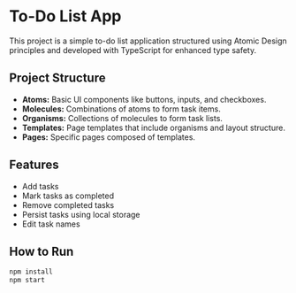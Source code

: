 # To-Do List App

This project is a simple to-do list application structured using Atomic Design principles and developed with TypeScript for enhanced type safety.

## Project Structure

- **Atoms:** Basic UI components like buttons, inputs, and checkboxes.
- **Molecules:** Combinations of atoms to form task items.
- **Organisms:** Collections of molecules to form task lists.
- **Templates:** Page templates that include organisms and layout structure.
- **Pages:** Specific pages composed of templates.

## Features

- Add tasks
- Mark tasks as completed
- Remove completed tasks
- Persist tasks using local storage
- Edit task names

## How to Run

```sh
npm install
npm start
```
